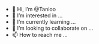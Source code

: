 - 👋 Hi, I’m @Tanioo
- 👀 I’m interested in ...
- 🌱 I’m currently learning ...
- 💞️ I’m looking to collaborate on ...
- 📫 How to reach me ...

<!---
Tanioo/Tanioo is a ✨ special ✨ repository because its `README.md` (this file) appears on your GitHub profile.
You can click the Preview link to take a look at your changes.
--->
